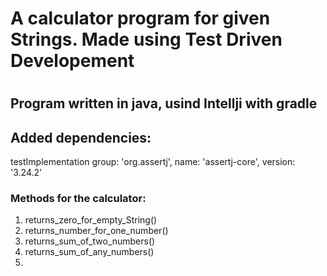 # A calculator program for given Strings. Made using Test Driven Developement
#
## Program written in java, usind Intellji  with gradle
## Added dependencies:
testImplementation group: 'org.assertj', name: 'assertj-core', version: '3.24.2'

### Methods for the calculator:
  1) returns_zero_for_empty_String()
  2) returns_number_for_one_number()
  3) returns_sum_of_two_numbers()
  4) returns_sum_of_any_numbers()
  5) 
